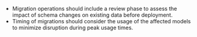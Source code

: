 - Migration operations should include a review phase to assess the impact of schema changes on existing data before deployment.
- Timing of migrations should consider the usage of the affected models to minimize disruption during peak usage times.